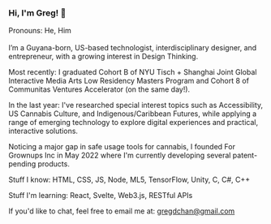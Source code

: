 ### Hi, I'm Greg! 👋
Pronouns: He, Him
<br><br>
I’m a Guyana-born, US-based technologist, interdisciplinary designer, and entrepreneur, with a growing interest in Design Thinking. 

Most recently: I graduated Cohort B of NYU Tisch + Shanghai Joint Global Interactive Media Arts Low Residency Masters Program and Cohort 8 of Communitas Ventures Accelerator (on the same day!). 

In the last year: I've researched special interest topics such as Accessibility, US Cannabis Culture, and Indigenous/Caribbean Futures, while applying a range of emerging technology to explore digital experiences and practical, interactive solutions. 

Noticing a major gap in safe usage tools for cannabis, I founded For Grownups Inc in May 2022 where I'm currently developing several patent-pending products.

Stuff I know: HTML, CSS, JS, Node, ML5, TensorFlow, Unity, C, C#, C++

Stuff I'm learning: React, Svelte, Web3.js, RESTful APIs

If you'd like to chat, feel free to email me at: gregdchan@gmail.com




<!--
**gregdchan/gregdchan** is a ✨ _special_ ✨ repository because its `README.md` (this file) appears on your GitHub profile.

Here are some ideas to get you started:

- 🔭 I’m currently working on ...
- 🌱 I’m currently learning ...
- 👯 I’m looking to collaborate on ...
- 🤔 I’m looking for help with ...
- 💬 Ask me about ...
- 📫 How to reach me: ...
- 😄 Pronouns: ...
- ⚡ Fun fact: ...
-->
